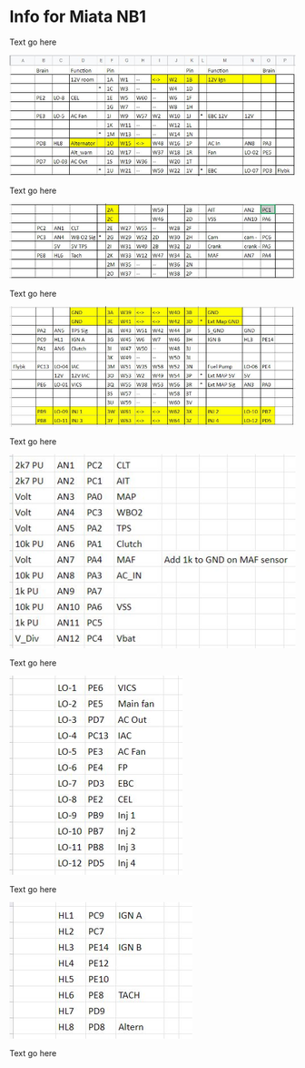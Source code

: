 # Info for Miata NB1 

Text go here

![](Images/NB1_Pinout1.JPG)

Text go here

![](Images/NB1_Pinout2.JPG)

Text go here

![](Images/NB1_Pinout3.JPG)

Text go here

![](Images/NB1_Pinout4.JPG)

Text go here

![](Images/NB1_Pinout5.JPG)

Text go here

![](Images/NB1_Pinout6.JPG)

Text go here